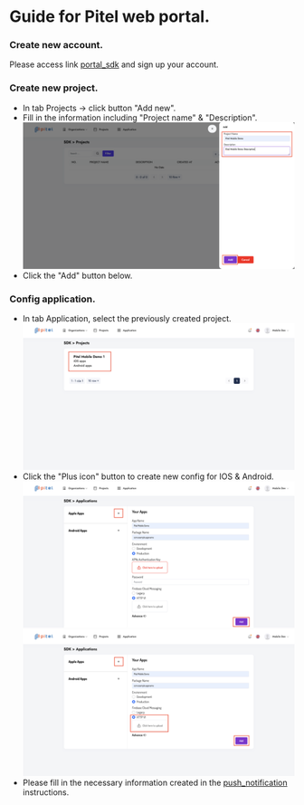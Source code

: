 # Guide for Pitel web portal.

### Create new account.

Please access link [portal_sdk](https://portal-sdk.tel4vn.com/login) and sign up your account.

### Create new project.

- In tab Projects -> click button "Add new".
- Fill in the information including "Project name" & "Description".
  ![new_project](assets/images/new_project.png)
- Click the "Add" button below.

### Config application.

- In tab Application, select the previously created project.
  ![select_app](assets/images/select_app.png)
- Click the "Plus icon" button to create new config for IOS & Android.
  ![config_ios](assets/images/config_ios.png)
  ![config_android](assets/images/config_android.png)
- Please fill in the necessary information created in the [push_notification](https://github.com/tel4vn/flutter-pitel-voip/blob/main/PUSH_NOTIF.md) instructions.
